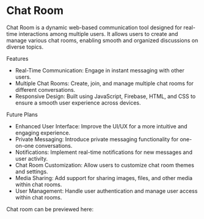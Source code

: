 # Chat Room

Chat Room is a dynamic web-based communication tool designed for real-time interactions among multiple users. It allows users to create and manage various chat rooms, enabling smooth and organized discussions on diverse topics.

Features
- Real-Time Communication: Engage in instant messaging with other users.
- Multiple Chat Rooms: Create, join, and manage multiple chat rooms for different conversations.
- Responsive Design: Built using JavaScript, Firebase, HTML, and CSS to ensure a smooth user experience across devices.

Future Plans
- Enhanced User Interface: Improve the UI/UX for a more intuitive and engaging experience.
- Private Messaging: Introduce private messaging functionality for one-on-one conversations.
- Notifications: Implement real-time notifications for new messages and user activity.
- Chat Room Customization: Allow users to customize chat room themes and settings.
- Media Sharing: Add support for sharing images, files, and other media within chat rooms.
- User Management: Handle user authentication and manage user access within chat rooms.

Chat room can be previewed here: 
